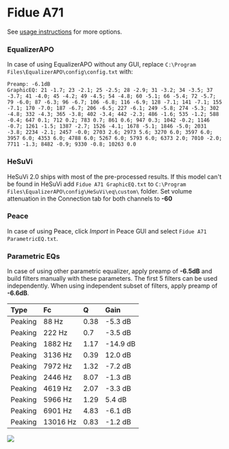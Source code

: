 # Fidue A71
See [usage instructions](https://github.com/jaakkopasanen/AutoEq#usage) for more options.

### EqualizerAPO
In case of using EqualizerAPO without any GUI, replace `C:\Program Files\EqualizerAPO\config\config.txt`
with:
```
Preamp: -6.1dB
GraphicEQ: 21 -1.7; 23 -2.1; 25 -2.5; 28 -2.9; 31 -3.2; 34 -3.5; 37 -3.7; 41 -4.0; 45 -4.2; 49 -4.5; 54 -4.8; 60 -5.1; 66 -5.4; 72 -5.7; 79 -6.0; 87 -6.3; 96 -6.7; 106 -6.8; 116 -6.9; 128 -7.1; 141 -7.1; 155 -7.1; 170 -7.0; 187 -6.7; 206 -6.5; 227 -6.1; 249 -5.8; 274 -5.3; 302 -4.8; 332 -4.3; 365 -3.8; 402 -3.4; 442 -2.3; 486 -1.6; 535 -1.2; 588 -0.4; 647 0.1; 712 0.2; 783 0.7; 861 0.6; 947 0.3; 1042 -0.2; 1146 -0.7; 1261 -1.5; 1387 -2.7; 1526 -4.1; 1678 -5.1; 1846 -5.0; 2031 -3.8; 2234 -2.1; 2457 -0.0; 2703 2.6; 2973 5.6; 3270 6.0; 3597 6.0; 3957 6.0; 4353 6.0; 4788 6.0; 5267 6.0; 5793 6.0; 6373 2.0; 7010 -2.0; 7711 -1.3; 8482 -0.9; 9330 -0.8; 10263 0.0
```

### HeSuVi
HeSuVi 2.0 ships with most of the pre-processed results. If this model can't be found in HeSuVi add
`Fidue A71 GraphicEQ.txt` to `C:\Program Files\EqualizerAPO\config\HeSuVi\eq\custom\` folder.
Set volume attenuation in the Connection tab for both channels to **-60**

### Peace
In case of using Peace, click *Import* in Peace GUI and select `Fidue A71 ParametricEQ.txt`.

### Parametric EQs
In case of using other parametric equalizer, apply preamp of **-6.5dB** and build filters manually
with these parameters. The first 5 filters can be used independently.
When using independent subset of filters, apply preamp of **-6.6dB**.

| Type    | Fc       |    Q | Gain     |
|:--------|:---------|:-----|:---------|
| Peaking | 88 Hz    | 0.38 | -5.3 dB  |
| Peaking | 222 Hz   | 0.7  | -3.5 dB  |
| Peaking | 1882 Hz  | 1.17 | -14.9 dB |
| Peaking | 3136 Hz  | 0.39 | 12.0 dB  |
| Peaking | 7972 Hz  | 1.32 | -7.2 dB  |
| Peaking | 2446 Hz  | 8.07 | -1.3 dB  |
| Peaking | 4619 Hz  | 2.07 | -3.3 dB  |
| Peaking | 5966 Hz  | 1.29 | 5.4 dB   |
| Peaking | 6901 Hz  | 4.83 | -6.1 dB  |
| Peaking | 13016 Hz | 0.83 | -1.2 dB  |

![](https://raw.githubusercontent.com/jaakkopasanen/AutoEq/master/results/innerfidelity/sbaf-serious/Fidue%20A71/Fidue%20A71.png)